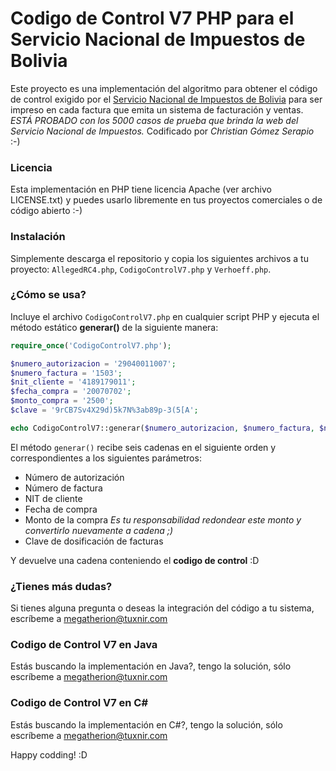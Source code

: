 Codigo de Control V7 PHP para el Servicio Nacional de Impuestos de Bolivia
==========================================================================

Este proyecto es una implementación del algoritmo para obtener el código de control exigido por el [Servicio Nacional de Impuestos de Bolivia](http://www.impuestos.gob.bo) para ser impreso en cada factura que emita un sistema de facturación y ventas. *ESTÁ PROBADO con los 5000 casos de prueba que brinda la web del Servicio Nacional de Impuestos.* Codificado por *Christian Gómez Serapio* :-)

### Licencia

Esta implementación en PHP tiene licencia Apache (ver archivo LICENSE.txt) y puedes usarlo libremente en tus proyectos comerciales o de código abierto :-)

### Instalación

Simplemente descarga el repositorio y copia los siguientes archivos a tu proyecto: `AllegedRC4.php`, `CodigoControlV7.php` y `Verhoeff.php`.

### ¿Cómo se usa?

Incluye el archivo `CodigoControlV7.php` en cualquier script PHP y ejecuta el método estático **generar()** de la siguiente manera:

```php
require_once('CodigoControlV7.php');

$numero_autorizacion = '29040011007';
$numero_factura = '1503';
$nit_cliente = '4189179011';
$fecha_compra = '20070702';
$monto_compra = '2500';
$clave = '9rCB7Sv4X29d)5k7N%3ab89p-3(5[A';

echo CodigoControlV7::generar($numero_autorizacion, $numero_factura, $nit_cliente, $fecha_compra, $monto_compra);
```

El método `generar()` recibe seis cadenas en el siguiente orden y correspondientes a los siguientes parámetros:

* Número de autorización
* Número de factura
* NIT de cliente
* Fecha de compra
* Monto de la compra *Es tu responsabilidad redondear este monto y convertirlo nuevamente a cadena ;)*
* Clave de dosificación de facturas

Y devuelve una cadena conteniendo el **codigo de control** :D

### ¿Tienes más dudas?

Si tienes alguna pregunta o deseas la integración del código a tu sistema, escríbeme a megatherion@tuxnir.com

### Codigo de Control V7 en Java

Estás buscando la implementación en Java?, tengo la solución, sólo escríbeme a megatherion@tuxnir.com

### Codigo de Control V7 en C#

Estás buscando la implementación en C#?, tengo la solución, sólo escríbeme a megatherion@tuxnir.com

Happy codding! :D

